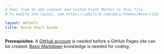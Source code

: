 ```yaml
---
# Feel free to add content and custom Front Matter to this file.
# To modify the layout, see https://jekyllrb.com/docs/themes/#overriding-theme-defaults

layout: default
title: Quick Start Guide
---
```


**Prerequisites**: A [GitHub account](https://docs.github.com/en/get-started/signing-up-for-github/signing-up-for-a-new-github-account) is needed before a GitHub Pages site can be created. [Basic Markdown](https://docs.github.com/en/get-started/writing-on-github/getting-started-with-writing-and-formatting-on-github/basic-writing-and-formatting-syntax) knowledge is needed for coding.